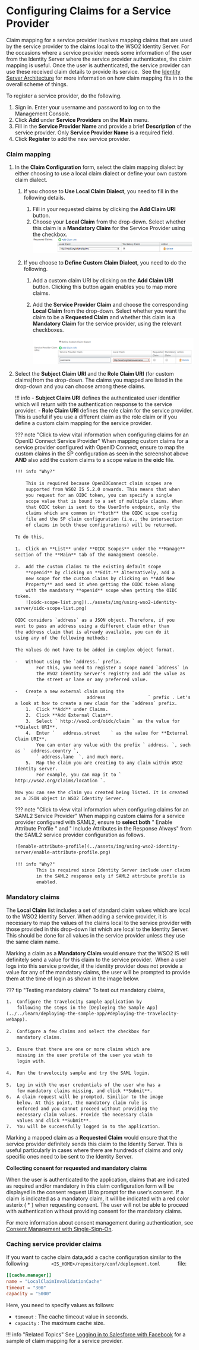 # Configuring Claims for a Service Provider

Claim mapping for a service provider involves mapping claims that are
used by the service provider to the claims local to the WSO2 Identity
Server. For the occasions where a service provider needs some
information of the user from the Identity Server where the service
provider authenticates, the claim mapping is useful. Once the user is
authenticated, the service provider can use these received claim details
to provide its service.  See the [Identity Server
Architecture](../../get-started/architecture) for more
information on how claim mapping fits in to the overall scheme of
things.

To register a service provider, do the following.

1.  Sign in. Enter your username and password to log on to the Management Console. 
2.  Click **Add** under **Service Providers** on the **Main** menu.
3.  Fill in the **Service Provider Name** and provide a brief **Description** of the service provider. Only **Service Provider Name** is a required field.
4.  Click **Register** to add the new service provider.

### Claim mapping

1.  In the **Claim Configuration** form, select the claim mapping
    dialect by either choosing to use a local claim dialect or define
    your own custom claim dialect.  
    
    1.  If you choose to **Use Local Claim Dialect**, you need to fill
        in the following details.

        1.  Fill in your requested claims by clicking the **Add Claim
            URI** button.
        2.  Choose your **Local Claim** from the drop-down. Select
            whether this claim is a **Mandatory Claim** for the Service
            Provider using the checkbox.  
            ![mandatory-claim](../assets/img/using-wso2-identity-server/mandatory-claim.png)

    2.  If you choose to **Define Custom Claim Dialect**, you need to
        do the following.

        1.  Add a custom claim URI by clicking on the **Add Claim URI**
            button. Clicking this button again enables you to map more
            claims.

        2.  Add the **Service Provider Claim** and choose the
            corresponding **Local Claim** from the drop-down. Select
            whether you want the claim to be a **Requested Claim** and
            whether this claim is a **Mandatory Claim** for the service
            provider, using the relevant checkboxes.

            ![sp-custom-claim](../assets/img/using-wso2-identity-server/sp-custom-claim.png)

2.  Select the **Subject Claim URI** and the **Role Claim URI** (for
            custom claims)from the drop-down. The claims you mapped are listed
            in the drop-down and you can choose among these claims.

    !!! info 
        -   **Subject Claim URI** defines the authenticated user identifier
            which will return with the authentication response to the
            service provider.
        -   **Role Claim URI** defines the role claim for the service
            provider. This is useful if you use a different claim as the
            role claim or if you define a custom claim mapping for the
            service provider.
            
            
    ??? note "Click to view vital information when configuring claims for an OpenID Connect Service Provider"
        When mapping custom claims for a service provider
        configured with OpenID Connect, ensure to map the custom
        claims in the SP configuration as seen in the screenshot
        above **AND** also add the custom claims to a scope value in
        the **oidc** file.
    
        !!! info "Why?"
    
            This is required because OpenIDConnect claim scopes are
            supported from WSO2 IS 5.2.0 onwards. This means that when
            you request for an OIDC token, you can specify a single
            scope value that is bound to a set of multiple claims. When
            that OIDC token is sent to the UserInfo endpoint, only the
            claims which are common in **both** the OIDC scope config
            file and the SP claim configuration (i.e., the intersection
            of claims in both these configurations) will be returned.
            
        To do this,

        1.  Click on **List** under **OIDC Scopes** under the **Manage** section of the **Main** tab of the management console.

        2.  Add the custom claims to the existing default scope
            **openid** by clicking on **Edit.** Alternatively, add a
            new scope for the custom claims by clicking on **Add New
            Property** and send it when getting the OIDC token along
            with the mandatory **openid** scope when getting the OIDC token.
            ![oidc-scope-list.png](../assets/img/using-wso2-identity-server/oidc-scope-list.png)

        OIDC considers `address` as a JSON object. Therefore, if you
        want to pass an address using a different claim other than
        the address claim that is already available, you can do it
        using any of the following methods:

        The values do not have to be added in complex object format. 

        -   Without using the `address.` prefix.  
                For this, you need to register a scope named `address` in
                the WSO2 Identity Server's registry and add the value as
                the street or lane or any preferred value.

        -   Create a new external claim using the
                `                  address                ` prefix . Let's a look at how to create a new claim for the `address` prefix.
            1.  Click **Add** under Claims.
            2.  Click **Add External Claim**.
            3.  Select ` http://wso2.ord/oidc/claim ` as the value for **Dialect URI**.
            4.  Enter `   address.street    ` as the value for **External Claim URI**. 
                You can enter any value with the prefix ` address. `, such as `  address.country `,
                ` address.lane  `, and much more.
            5.  Map the claim you are creating to any claim within WSO2 Identity server.  
                For example, you can map it to ` http://wso2.org/claims/location `.

        Now you can see the claim you created being listed. It is created as a JSON object in WSO2 Identity Server.
            
    ??? note "Click to view vital information when configuring claims for an SAML2 Service Provider"
        When mapping custom claims for a service provider configured with SAML2, ensure to **select both** " Enable Attribute Profile " and " Include Attributes in the Response Always" from the SAML2 service provider configuration as follows.
    
        ![enable-attribute-profile](../assets/img/using-wso2-identity-server/enable-attribute-profile.png)
    
        !!! info "Why?"
                This is required since Identity Server include user claims
                in the SAML2 response only if SAML2 attribute profile is
                enabled.
            

### Mandatory claims

The **Local Claim** list includes a set of standard claim values which are local to the WSO2 Identity Server. When
adding a service provider, it is necessary to map the values of the claims local to the service provider with those
provided in this drop-down list which are local to the Identity Server. This should be done for all values in the
service provider unless they use the same claim name.

Marking a claim as a **Mandatory Claim** would ensure that
the WSO2 IS will definitely send a value for this claim to
the service provider.  When a user logs into this service
provider, if the identity provider does not provide a value
for any of the mandatory claims, the user will be prompted
to provide them at the time of login as shown in the image
below.  

??? tip "Testing mandatory claims"
    To test out mandatory claims,
        
    1.  Configure the travelocity sample application by
        following the steps in the [Deploying the Sample App](../../learn/deploying-the-sample-app/#deploying-the-travelocity-webapp). 
        
    2.  Configure a few claims and select the checkbox for
        mandatory claims.

    3.  Ensure that there are one or more claims which are
        missing in the user profile of the user you wish to
        login with.

    4.  Run the travelocity sample and try the SAML login.

    5.  Log in with the user credentials of the user who has a
        few mandatory claims missing, and click **Submit**.
    6.  A claim request will be prompted, Similiar to the image
        below. At this point, the mandatory claim rule is
        enforced and you cannot proceed without providing the
        necessary claim values. Provide the necessary claim
        values and click **Submit**.
    7.  You will be successfully logged in to the application.


Marking a mapped claim as a **Requested Claim** would ensure
that the service provider definitely sends this claim to the
Identity Server. This is useful particularly in cases where
there are hundreds of claims and only specific ones need to
be sent to the Identity Server.

**Collecting consent for requested and mandatory claims**

When the user is authenticated to the application, claims
that are indicated as required and/or mandatory in this
claim configuration form will be displayed in the consent
request UI to prompt for the user’s consent. If a claim is
indicated as a mandatory claim, it will be indicated with a
red color asterix ( \* ) when requesting consent. The user
will not be able to proceed with authentication without
providing consent for the mandatory claims.

For more information about consent management during
authentication, see [Consent Management with
Single-Sign-On](../../learn/consent-management-with-single-sign-on).

### Caching service provider claims
If you want to cache claim data,add a cache configuration
similar to the following
`         <IS_HOME>/repository/conf/deployment.toml       ` file:

``` toml
[[cache.manager]]
name = "LocalClaimInvalidationCache"
timeout = "300"
capacity = "5000"
```

Here, you need to specify values as follows:

-   ` timeout ` : The cache timeout value in seconds.
-   ` capacity ` : The maximum cache size.


!!! info "Related Topics"
    See [Logging in to Salesforce with
        Facebook](../../learn/logging-in-to-salesforce-with-facebook) for a
        sample of claim mapping for a service provider.
